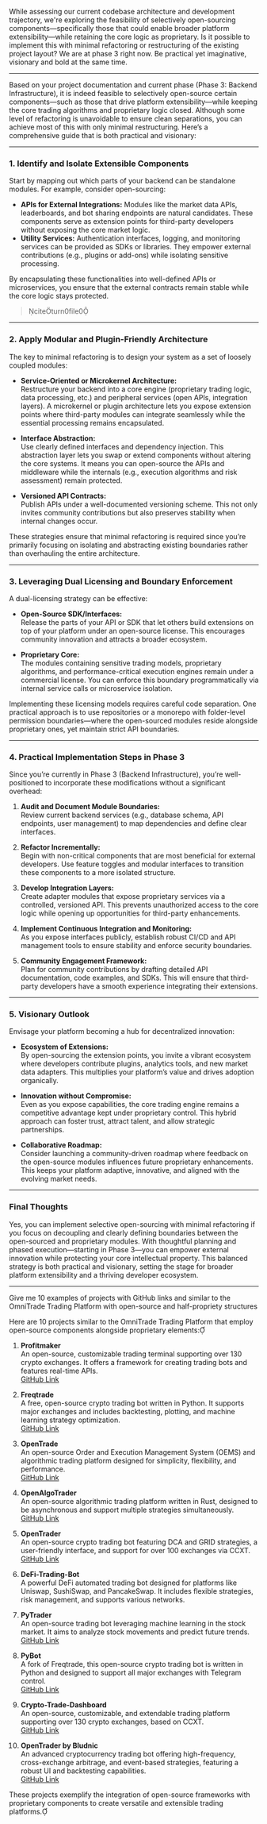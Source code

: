 While assessing our current codebase architecture and development trajectory, we're exploring the feasibility of selectively open-sourcing components—specifically those that could enable broader platform extensibility—while retaining the core logic as proprietary. Is it possible to implement this with minimal refactoring or restructuring of the existing project layout? We are at phase 3 right now. Be practical yet imaginative, visionary and bold at the same time.

---

Based on your project documentation and current phase (Phase 3: Backend Infrastructure), it is indeed feasible to selectively open-source certain components—such as those that drive platform extensibility—while keeping the core trading algorithms and proprietary logic closed. Although some level of refactoring is unavoidable to ensure clean separations, you can achieve most of this with only minimal restructuring. Here’s a comprehensive guide that is both practical and visionary:

---

### 1. **Identify and Isolate Extensible Components**

Start by mapping out which parts of your backend can be standalone modules. For example, consider open-sourcing:

- **APIs for External Integrations:** Modules like the market data APIs, leaderboards, and bot sharing endpoints are natural candidates. These components serve as extension points for third-party developers without exposing the core market logic.
- **Utility Services:** Authentication interfaces, logging, and monitoring services can be provided as SDKs or libraries. They empower external contributions (e.g., plugins or add-ons) while isolating sensitive processing.

By encapsulating these functionalities into well-defined APIs or microservices, you ensure that the external contracts remain stable while the core logic stays protected.

> citeturn0file0

---

### 2. **Apply Modular and Plugin-Friendly Architecture**

The key to minimal refactoring is to design your system as a set of loosely coupled modules:

- **Service-Oriented or Microkernel Architecture:**  
  Restructure your backend into a core engine (proprietary trading logic, data processing, etc.) and peripheral services (open APIs, integration layers). A microkernel or plugin architecture lets you expose extension points where third-party modules can integrate seamlessly while the essential processing remains encapsulated.

- **Interface Abstraction:**  
  Use clearly defined interfaces and dependency injection. This abstraction layer lets you swap or extend components without altering the core systems. It means you can open-source the APIs and middleware while the internals (e.g., execution algorithms and risk assessment) remain protected.

- **Versioned API Contracts:**  
  Publish APIs under a well-documented versioning scheme. This not only invites community contributions but also preserves stability when internal changes occur.

These strategies ensure that minimal refactoring is required since you’re primarily focusing on isolating and abstracting existing boundaries rather than overhauling the entire architecture.

---

### 3. **Leveraging Dual Licensing and Boundary Enforcement**

A dual-licensing strategy can be effective:

- **Open-Source SDK/Interfaces:**  
  Release the parts of your API or SDK that let others build extensions on top of your platform under an open-source license. This encourages community innovation and attracts a broader ecosystem.

- **Proprietary Core:**  
  The modules containing sensitive trading models, proprietary algorithms, and performance-critical execution engines remain under a commercial license. You can enforce this boundary programmatically via internal service calls or microservice isolation.

Implementing these licensing models requires careful code separation. One practical approach is to use repositories or a monorepo with folder-level permission boundaries—where the open-sourced modules reside alongside proprietary ones, yet maintain strict API boundaries.

---

### 4. **Practical Implementation Steps in Phase 3**

Since you’re currently in Phase 3 (Backend Infrastructure), you’re well-positioned to incorporate these modifications without a significant overhead:

1. **Audit and Document Module Boundaries:**  
   Review current backend services (e.g., database schema, API endpoints, user management) to map dependencies and define clear interfaces.

2. **Refactor Incrementally:**  
   Begin with non-critical components that are most beneficial for external developers. Use feature toggles and modular interfaces to transition these components to a more isolated structure.

3. **Develop Integration Layers:**  
   Create adapter modules that expose proprietary services via a controlled, versioned API. This prevents unauthorized access to the core logic while opening up opportunities for third-party enhancements.

4. **Implement Continuous Integration and Monitoring:**  
   As you expose interfaces publicly, establish robust CI/CD and API management tools to ensure stability and enforce security boundaries.

5. **Community Engagement Framework:**  
   Plan for community contributions by drafting detailed API documentation, code examples, and SDKs. This will ensure that third-party developers have a smooth experience integrating their extensions.

---

### 5. **Visionary Outlook**

Envisage your platform becoming a hub for decentralized innovation:

- **Ecosystem of Extensions:**  
  By open-sourcing the extension points, you invite a vibrant ecosystem where developers contribute plugins, analytics tools, and new market data adapters. This multiplies your platform’s value and drives adoption organically.

- **Innovation without Compromise:**  
  Even as you expose capabilities, the core trading engine remains a competitive advantage kept under proprietary control. This hybrid approach can foster trust, attract talent, and allow strategic partnerships.

- **Collaborative Roadmap:**  
  Consider launching a community-driven roadmap where feedback on the open-source modules influences future proprietary enhancements. This keeps your platform adaptive, innovative, and aligned with the evolving market needs.

---

### Final Thoughts

Yes, you can implement selective open-sourcing with minimal refactoring if you focus on decoupling and clearly defining boundaries between the open-sourced and proprietary modules. With thoughtful planning and phased execution—starting in Phase 3—you can empower external innovation while protecting your core intellectual property. This balanced strategy is both practical and visionary, setting the stage for broader platform extensibility and a thriving developer ecosystem.

---

Give me 10 examples of projects with GitHub links and similar to the OmniTrade Trading Platform with open-source and half-propriety structures

Here are 10 projects similar to the OmniTrade Trading Platform that employ open-source components alongside proprietary elements:

1. **Profitmaker**  
   An open-source, customizable trading terminal supporting over 130 crypto exchanges. It offers a framework for creating trading bots and features real-time APIs.  
   [GitHub Link](https://github.com/suenot/profitmaker)

2. **Freqtrade**  
   A free, open-source crypto trading bot written in Python. It supports major exchanges and includes backtesting, plotting, and machine learning strategy optimization.  
   [GitHub Link](https://github.com/freqtrade/freqtrade)

3. **OpenTrade**  
   An open-source Order and Execution Management System (OEMS) and algorithmic trading platform designed for simplicity, flexibility, and performance.  
   [GitHub Link](https://github.com/Gwill/opentrade)

4. **OpenAlgoTrader**  
   An open-source algorithmic trading platform written in Rust, designed to be asynchronous and support multiple strategies simultaneously.  
   [GitHub Link](https://github.com/billrisher/OpenAlgoTrader)

5. **OpenTrader**  
   An open-source crypto trading bot featuring DCA and GRID strategies, a user-friendly interface, and support for over 100 exchanges via CCXT.  
   [GitHub Link](https://github.com/Open-Trader/opentrader)

6. **DeFi-Trading-Bot**  
   A powerful DeFi automated trading bot designed for platforms like Uniswap, SushiSwap, and PancakeSwap. It includes flexible strategies, risk management, and supports various networks.

7. **PyTrader**  
   An open-source trading bot leveraging machine learning in the stock market. It aims to analyze stock movements and predict future trends.  
   [GitHub Link](https://github.com/hahnicity/pytrader)

8. **PyBot**  
   A fork of Freqtrade, this open-source crypto trading bot is written in Python and designed to support all major exchanges with Telegram control.  
   [GitHub Link](https://github.com/ElisaBee/PyBot)

9. **Crypto-Trade-Dashboard**  
   An open-source, customizable, and extendable trading platform supporting over 130 crypto exchanges, based on CCXT.  
   [GitHub Link](https://github.com/Savant-Capital/crypto-trade-dashboard)

10. **OpenTrader by Bludnic**  
    An advanced cryptocurrency trading bot offering high-frequency, cross-exchange arbitrage, and event-based strategies, featuring a robust UI and backtesting capabilities.  
    [GitHub Link](https://github.com/Open-Trader/opentrader)

These projects exemplify the integration of open-source frameworks with proprietary components to create versatile and extensible trading platforms.

